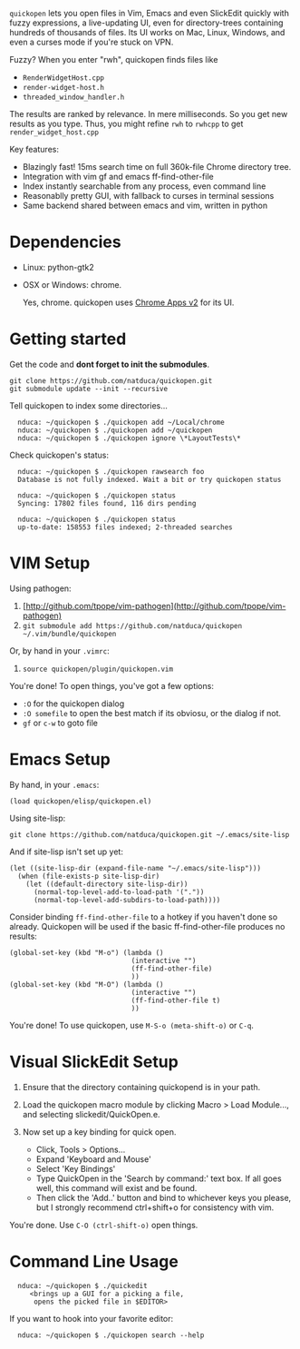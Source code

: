 `quickopen` lets you open files in Vim, Emacs and even SlickEdit quickly with fuzzy expressions, a live-updating
UI, even for directory-trees containing hundreds of thousands of files. Its UI works on Mac, Linux, Windows, and even a curses mode if you're stuck on VPN.

Fuzzy? When you enter "rwh", quickopen finds files like

- `RenderWidgetHost.cpp`
- `render-widget-host.h`
- `threaded_window_handler.h`

The results are ranked by relevance. In mere milliseconds. So you get new results
as you type. Thus, you might refine `rwh` to `rwhcpp` to get
`render_widget_host.cpp`

Key features:

- Blazingly fast! 15ms search time on full 360k-file Chrome directory tree.
- Integration with vim gf and emacs ff-find-other-file
- Index instantly searchable from any process, even command line
- Reasonablly pretty GUI, with fallback to curses in terminal sessions
- Same backend shared between emacs and vim, written in python


Dependencies
================================================================================
- Linux: python-gtk2
- OSX or Windows: chrome.

  Yes, chrome. quickopen uses [Chrome Apps v2](http://developer.chrome.com/trunk/apps/about_apps.html) for its UI.

Getting started
================================================================================

Get the code and **dont forget to init the submodules**.

    git clone https://github.com/natduca/quickopen.git
    git submodule update --init --recursive

Tell quickopen to index some directories...

      nduca: ~/quickopen $ ./quickopen add ~/Local/chrome
      nduca: ~/quickopen $ ./quickopen add ~/quickopen
      nduca: ~/quickopen $ ./quickopen ignore \*LayoutTests\*

Check quickopen's status:

      nduca: ~/quickopen $ ./quickopen rawsearch foo
      Database is not fully indexed. Wait a bit or try quickopen status

      nduca: ~/quickopen $ ./quickopen status
      Syncing: 17802 files found, 116 dirs pending

      nduca: ~/quickopen $ ./quickopen status
      up-to-date: 158553 files indexed; 2-threaded searches


VIM Setup
================================================================================

Using pathogen:

1. [http://github.com/tpope/vim-pathogen](http://github.com/tpope/vim-pathogen)
2. `git submodule add https://github.com/natduca/quickopen ~/.vim/bundle/quickopen`

Or, by hand in your `.vimrc`:

1. `source quickopen/plugin/quickopen.vim`

You're done! To open things, you've got a few options:

*  `:O` for the quickopen dialog
*  `:O somefile` to open the best match if its obviosu, or the dialog if not.
*  `gf` or `c-w` to goto file

Emacs Setup
================================================================================


By hand, in your `.emacs`:

    (load quickopen/elisp/quickopen.el)

Using site-lisp:

    git clone https://github.com/natduca/quickopen.git ~/.emacs/site-lisp


And if site-lisp isn't set up yet:

    (let ((site-lisp-dir (expand-file-name "~/.emacs/site-lisp")))
      (when (file-exists-p site-lisp-dir)
        (let ((default-directory site-lisp-dir))
          (normal-top-level-add-to-load-path '("."))
          (normal-top-level-add-subdirs-to-load-path))))

Consider binding `ff-find-other-file` to a hotkey if you haven't done
so already. Quickopen will be used if the basic ff-find-other-file produces no
results:

    (global-set-key (kbd "M-o") (lambda ()
                                  (interactive "")
                                  (ff-find-other-file)
                                  ))
    (global-set-key (kbd "M-O") (lambda ()
                                  (interactive "")
                                  (ff-find-other-file t)
                                  ))


You're done! To use quickopen, use `M-S-o (meta-shift-o)` or `C-q`. 


Visual SlickEdit Setup
================================================================================

1. Ensure that the directory containing quickopend is in your path.

2. Load the quickopen macro module by clicking Macro > Load Module..., and
    selecting slickedit/QuickOpen.e.

3. Now set up a key binding for quick open.
    - Click, Tools > Options...
    - Expand 'Keyboard and Mouse'
    - Select 'Key Bindings'
    - Type QuickOpen in the 'Search by command:' text box. If all goes well,
       this command will exist and be found.
    - Then click the 'Add..' button and bind to whichever keys you please,
       but I strongly recommend ctrl+shift+o for consistency with vim.

You're done. Use `C-O (ctrl-shift-o)` open things.


Command Line Usage
================================================================================

      nduca: ~/quickopen $ ./quickedit
         <brings up a GUI for a picking a file,
          opens the picked file in $EDITOR>

If you want to hook into your favorite editor:

      nduca: ~/quickopen $ ./quickopen search --help
